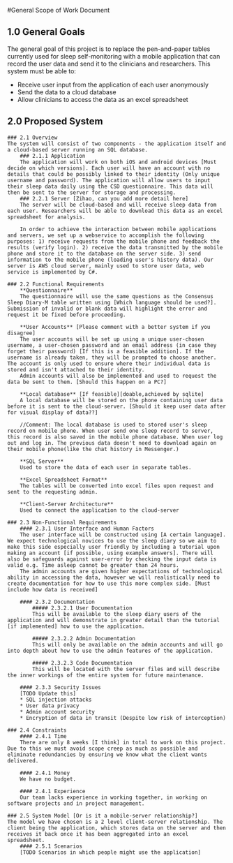 #General Scope of Work Document

## 1.0 General Goals
The general goal of this project is to replace the pen-and-paper tables currently used for sleep self-monitoring with a mobile application that can record the user data and send it to the clinicians and researchers.
This system must be able to:
* Receive user input from the application of each user anonymously
* Send the data to a cloud database
* Allow clinicians to access the data as an excel spreadsheet

## 2.0 Proposed System
	### 2.1 Overview
	The system will consist of two components - the application itself and a cloud-based server running an SQL database.
		### 2.1.1 Application
		The application will work on both iOS and android devices [Must decide on which versions]. Each user will have an account with no details that could be possibly linked to their identity (Only unique username and password). The application will allow users to input their sleep data daily using the CSD questionnaire. This data will then be sent to the server for storage and processing.
		### 2.2.1 Server [Zihao, can you add more detail here]
		The server will be cloud-based and will receive sleep data from each user. Researchers will be able to download this data as an excel spreadsheet for analysis.
		
		In order to achieve the interaction between mobile applications and servers, we set up a webservice to accomplish the following purposes: 1) receive requests from the mobile phone and feedback the results (verify login). 2) receive the data transmitted by the mobile phone and store it to the database on the server side. 3) send information to the mobile phone (loading user's history data). Our server is AWS cloud server, mainly used to store user data, web service is implemented by C#.
	
	### 2.2 Functional Requirements
		**Questionnaire**
		The questionnaire will use the same questions as the Consensus Sleep Diary-M table written using [Which language should be used?]. Submission of invalid or blank data will highlight the error and request it be fixed before proceeding.
		
		**User Accounts** [Please comment with a better system if you disagree]
		The user accounts will be set up using a unique user-chosen username, a user-chosen password and an email address (in case they forget their password) [If this is a feasible addition]. If the username is already taken, they will be prompted to choose another. The account is only used to ensure where their individual data is stored and isn't attached to their identity.
		Admin accounts will also be implemented and used to request the data be sent to them. [Should this happen on a PC?]
		
		**Local database** [If feasible][doable,achieved by sqlite]
		A local database will be stored on the phone containing user data before it is sent to the cloud-server. [Should it keep user data after for visual display of data??]
		
		//Comment: The local database is used to stored user's sleep record on mobile phone. When user send one sleep record to server, this record is also saved in the mobile phone database. When user log out and log in. The previous data doesn't need to download again on their mobile phone(like the chat history in Messenger.)
		
		**SQL Server**
		Used to store the data of each user in separate tables.
		
		**Excel Spreadsheet Format**
		The tables will be converted into excel files upon request and sent to the requesting admin.
		
		**Client-Server Architecture**
		Used to connect the application to the cloud-server
		
	### 2.3 Non-Functional Requirements
		#### 2.3.1 User Interface and Human Factors
		The user interface will be constructed using [A certain language]. We expect technological novices to use the sleep diary so we aim to make this side especially user friendly by including a tutorial upon making an account [if possible, using example answers]. There will also be safeguards against user-error by checking the input data is valid e.g. Time asleep cannot be greater than 24 hours.
		The admin accounts are given higher expectations of technological ability in accessing the data, however we will realistically need to create documentation for how to use this more complex side. [Must include how data is received]
		
		#### 2.3.2 Documentation
			##### 2.3.2.1 User Documentation
			This will be available to the sleep diary users of the application and will demonstrate in greater detail than the tutorial [if implemented] how to use the application.
			
			##### 2.3.2.2 Admin Documentation
			This will only be available on the admin accounts and will go into depth about how to use the admin features of the application.
			
			##### 2.3.2.3 Code Documentation
			This will be located with the server files and will describe the inner workings of the entire system for future maintenance.
		
		#### 2.3.3 Security Issues
		[TODO Update this]
		* SQL injection attacks
		* User data privacy
		* Admin account security
		* Encryption of data in transit (Despite low risk of interception)
		
	### 2.4 Constraints
		#### 2.4.1 Time
		There are only 8 weeks [I think] in total to work on this project. Due to this we must avoid scope creep as much as possible and eliminate redundancies by ensuring we know what the client wants delivered.
		
		#### 2.4.1 Money
		We have no budget.
		
		#### 2.4.1 Experience
		Our team lacks experience in working together, in working on software projects and in project management.
	
	### 2.5 System Model [Or is it a mobile-server relationship?]
	The model we have chosen is a 2 level client-server relationship. The client being the application, which stores data on the server and then receives it back once it has been aggregated into an excel spreadsheet.
		#### 2.5.1 Scenarios
		[TODO Scenarios in which people might use the application]
